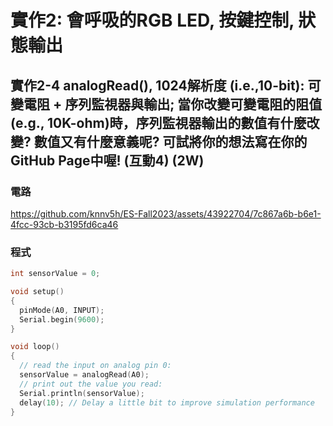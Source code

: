 # 實作2: 會呼吸的RGB LED,  按鍵控制, 狀態輸出

## 實作2-4 analogRead(), 1024解析度 (i.e.,10-bit): 可變電阻 + 序列監視器與輸出; 當你改變可變電阻的阻值(e.g., 10K-ohm)時，序列監視器輸出的數值有什麼改變? 數值又有什麼意義呢? 可試將你的想法寫在你的GitHub Page中喔! (互動4) (2W)

### 電路

https://github.com/knnv5h/ES-Fall2023/assets/43922704/7c867a6b-b6e1-4fcc-93cb-b3195fd6ca46

### 程式
```C
int sensorValue = 0;

void setup()
{
  pinMode(A0, INPUT);
  Serial.begin(9600);
}

void loop()
{
  // read the input on analog pin 0:
  sensorValue = analogRead(A0);
  // print out the value you read:
  Serial.println(sensorValue);
  delay(10); // Delay a little bit to improve simulation performance
}
```
